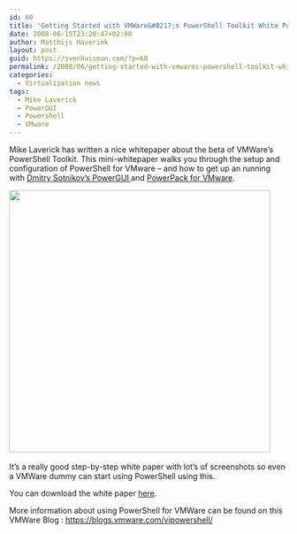 ```yaml
---
id: 60
title: 'Getting Started with VMWare&#8217;s PowerShell Toolkit White Paper'
date: 2008-06-15T23:20:47+02:00
author: Matthijs Haverink
layout: post
guid: https://svenhuisman.com/?p=60
permalink: /2008/06/getting-started-with-vmwares-powershell-toolkit-white-paper/
categories:
  - Virtualization news
tags:
  - Mike Laverick
  - PowerGUI
  - Powershell
  - VMware
---
```

Mike Laverick has written a nice whitepaper about the beta of VMWare&#8217;s PowerShell Toolkit. This mini-whitepaper walks you through the setup and configuration of PowerShell for VMware &#8211; and how to get up an running with <a href="https://www.powergui.org/index.jspa" target="_blank">Dmitry Sotnikov’s PowerGUI </a>and <a href="https://powergui.org/kbcategory.jspa?categoryID=21" target="_blank">PowerPack for VMware</a>.

<img src="https://svenhuisman.com/wp-content/uploads/2008/06/pswp.jpg" alt="" width="472" height="474" />  

It&#8217;s a really good step-by-step white paper with lot&#8217;s of screenshots so even a VMWare dummy can start using PowerShell using this.

You can download the white paper <a href="https://www.rtfm-ed.co.uk/?p=543" target="_blank">here</a>.

More information about using PowerShell for VMWare can be found on this VMWare Blog : <span style="TTFF5331C8t00;"><span style="TTFF5331C8t00;"><span style="TTFF5331C8t00;"><a href="https://blogs.vmware.com/vipowershell/" target="_blank">https://blogs.vmware.com/vipowershell/</a></span></span></span> 